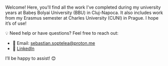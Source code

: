 Welcome! Here, you'll find all the work I've completed during my university years at Babeș Bolyai University (BBU) in Cluj-Napoca. It also includes work from my Erasmus semester at Charles University (CUNI) in Prague. I hope it’s of use!

💡 Need help or have questions? Feel free to reach out:
- 📧 Email: [sebastian.soptelea@proton.me](mailto:sebastian.soptelea@proton.me)
- 🔗 [LinkedIn](https://www.linkedin.com/in/sebastian-soptelea/)

I’ll be happy to assist! 😊
